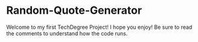 # Random-Quote-Generator
 Welcome to my first TechDegree Project! I hope you enjoy! Be sure to read the comments to understand how the code runs.
